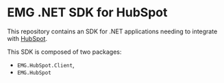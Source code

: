 # EMG .NET SDK for HubSpot

This repository contains an SDK for .NET applications needing to integrate with [HubSpot](https://www.hubspot.com).

This SDK is composed of two packages:

- `EMG.HubSpot.Client`,
- `EMG.HubSpot`